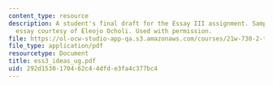 ```yaml
---
content_type: resource
description: A student's final draft for the Essay III assignment. Sample student
  essay courtesy of Eleojo Ocholi. Used with permission.
file: https://ol-ocw-studio-app-qa.s3.amazonaws.com/courses/21w-730-2-the-creative-spark-fall-2004/292d1530170462c44dfde3fa4c377bc4_ess3_ideas_ug.pdf
file_type: application/pdf
resourcetype: Document
title: ess3_ideas_ug.pdf
uid: 292d1530-1704-62c4-4dfd-e3fa4c377bc4
---
```

